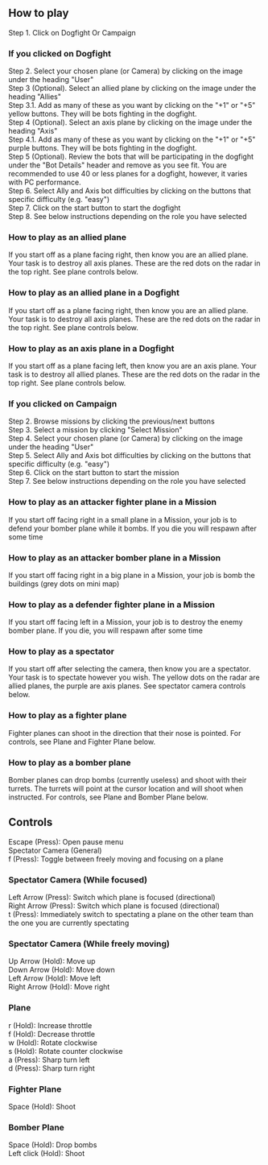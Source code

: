 ## How to play

Step 1. Click on Dogfight Or Campaign

### If you clicked on Dogfight
Step 2. Select your chosen plane (or Camera) by clicking on the image under the heading "User" \
Step 3 (Optional). Select an allied plane by clicking on the image under the heading "Allies" \
Step 3.1. Add as many of these as you want by clicking on the "+1" or "+5" yellow buttons. They will be bots fighting in the dogfight. \
Step 4 (Optional). Select an axis plane by clicking on the image under the heading "Axis" \
Step 4.1. Add as many of these as you want by clicking on the "+1" or "+5" purple buttons. They will be bots fighting in the dogfight. \
Step 5 (Optional). Review the bots that will be participating in the dogfight under the "Bot Details" header and remove as you see fit. You are recommended to use 40 or less planes for a dogfight, however, it varies with PC performance. \
Step 6. Select Ally and Axis bot difficulties by clicking on the buttons that specific difficulty (e.g. "easy") \
Step 7. Click on the start button to start the dogfight \
Step 8. See below instructions depending on the role you have selected

### How to play as an allied plane
If you start off as a plane facing right, then know you are an allied plane. Your task is to destroy all axis planes. These are the red dots on the radar in the top right.
See plane controls below.

### How to play as an allied plane in a Dogfight
If you start off as a plane facing right, then know you are an allied plane. Your task is to destroy all axis planes. These are the red dots on the radar in the top right.
See plane controls below.

### How to play as an axis plane in a Dogfight
If you start off as a plane facing left, then know you are an axis plane. Your task is to destroy all allied planes. These are the red dots on the radar in the top right.
See plane controls below.

### If you clicked on Campaign
Step 2. Browse missions by clicking the previous/next buttons \
Step 3. Select a mission by clicking "Select Mission" \
Step 4. Select your chosen plane (or Camera) by clicking on the image under the heading "User" \
Step 5. Select Ally and Axis bot difficulties by clicking on the buttons that specific difficulty (e.g. "easy") \
Step 6. Click on the start button to start the mission \
Step 7. See below instructions depending on the role you have selected

### How to play as an attacker fighter plane in a Mission
If you start off facing right in a small plane in a Mission, your job is to defend your bomber plane while it bombs. If you die you will respawn after some time

### How to play as an attacker bomber plane in a Mission
If you start off facing right in a big plane in a Mission, your job is bomb the buildings (grey dots on mini map)

### How to play as a defender fighter plane in a Mission
If you start off facing left in a Mission, your job is to destroy the enemy bomber plane. If you die, you will respawn after some time

### How to play as a spectator

If you start off after selecting the camera, then know you are a spectator. Your task is to spectate however you wish. The yellow dots on the radar are allied planes, the purple are axis planes.
See spectator camera controls below.

### How to play as a fighter plane

Fighter planes can shoot in the direction that their nose is pointed. For controls, see Plane and Fighter Plane below.

### How to play as a bomber plane

Bomber planes can drop bombs (currently useless) and shoot with their turrets. The turrets will point at the cursor location and will shoot when instructed. For controls, see Plane and Bomber Plane below.

## Controls

Escape (Press): Open pause menu \
Spectator Camera (General) \
f (Press): Toggle between freely moving and focusing on a plane

### Spectator Camera (While focused)
Left Arrow (Press): Switch which plane is focused (directional) \
Right Arrow (Press): Switch which plane is focused (directional) \
t (Press): Immediately switch to spectating a plane on the other team than the one you are currently spectating

### Spectator Camera (While freely moving)
Up Arrow (Hold): Move up \
Down Arrow (Hold): Move down \
Left Arrow (Hold): Move left \
Right Arrow (Hold): Move right

### Plane
r (Hold): Increase throttle \
f (Hold): Decrease throttle \
w (Hold): Rotate clockwise \
s (Hold): Rotate counter clockwise \
a (Press): Sharp turn left \
d (Press): Sharp turn right

### Fighter Plane
Space (Hold): Shoot

### Bomber Plane
Space (Hold): Drop bombs \
Left click (Hold): Shoot 